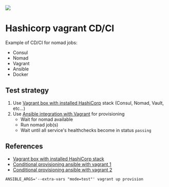 ![](https://github.com/zhenik-poc/hashicorp-vagrant-cd-ci/workflows/test-consul-healthchecks/badge.svg)
# Hashicorp vagrant CD/CI
Example of CD/CI for nomad jobs: 
- Consul
- Nomad
- Vagrant
- Ansible
- Docker
## Test strategy
1. Use [Vagrant box with installed HashiCorp](https://github.com/fredrikhgrelland/vagrant-hashistack) stack (Consul, Nomad, Vault, etc...)
2. Use [Ansible integration with Vagrant](https://www.vagrantup.com/docs/provisioning/ansible_local.html) for provisioning 
    * Wait for nomad available
    * Run nomad job(s)
    * Wait until all service's healthchecks become in status `passing` 
    
    

## References
* [Vagrant box with installed HashiCorp stack](https://github.com/fredrikhgrelland/vagrant-hashistack)
* [Conditional provisioning ansible with vagrant 1](http://www.inanzzz.com/index.php/post/wfj9/running-ansible-provisioning-by-passing-arguments-in-vagrant)
* [Conditional provisioning ansible with vagrant 2](https://gist.github.com/phantomwhale/9657134) 

```
ANSIBLE_ARGS='--extra-vars "mode=test"' vagrant up provision 
```